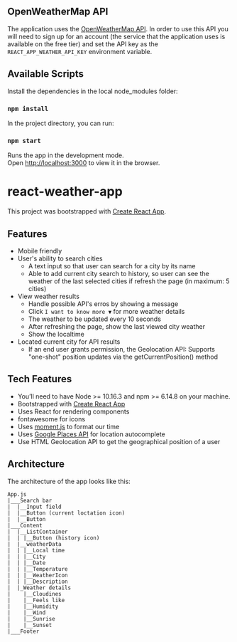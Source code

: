 ## OpenWeatherMap API

The application uses the [OpenWeatherMap API](https://openweathermap.org/). In order to use this API you will need to sign up for an account (the service that the application uses is available on the free tier) and set the API key as the `REACT_APP_WEATHER_API_KEY` environment variable.

## Available Scripts

Install the dependencies in the local node_modules folder:
### `npm install`

In the project directory, you can run:

### `npm start`

Runs the app in the development mode.\
Open [http://localhost:3000](http://localhost:3000) to view it in the browser.

# react-weather-app

This project was bootstrapped with [Create React App](https://github.com/facebook/create-react-app).

## Features
- Mobile friendly
- User's ability to search cities
  * A text input so that user can search for a city by its name
  * Able to add current city search to history, so user can see the weather of the last selected cities if refresh the page (in maximum: 5 cities)
- View weather results
  * Handle possible API's erros by showing a message
  * Click `I want to know more ▼` for more weather details
  * The weather to be updated every 10 seconds
  * After refreshing the page, show the last viewed city weather
  * Show the localtime
- Located current city for API results
  * If an end user grants permission, the Geolocation API: Supports "one-shot" position updates via the getCurrentPosition() method

## Tech Features
- You’ll need to have Node >= 10.16.3 and npm >= 6.14.8 on your machine.
- Bootstrapped with [Create React App](https://github.com/facebookincubator/create-react-app)
- Uses React for rendering components
- fontawesome for icons 
- Uses [moment.js](https://momentjs.com/) to format our time
- Uses [Google Places API](https://developers.google.com/places/web-service/intro) for location autocomplete
- Use HTML Geolocation API to get the geographical position of a user

## Architecture

The architecture of the app looks like this:

```
App.js
|___Search bar
|  |__Input field
|  |__Button (current loctation icon)
|  |__Button
|___Content
|  |__ListContainer
|  | |__Button (history icon)
|  |__weatherData
|  | |__Local time
|  | |__City
|  | |__Date
|  | |__Temperature
|  | |__WeatherIcon
|  | |__Description
|  |_Weather details
|    |__Cloudines
|    |__Feels like
|    |__Humidity
|    |__Wind
|    |__Sunrise
|    |__Sunset
|___Footer

